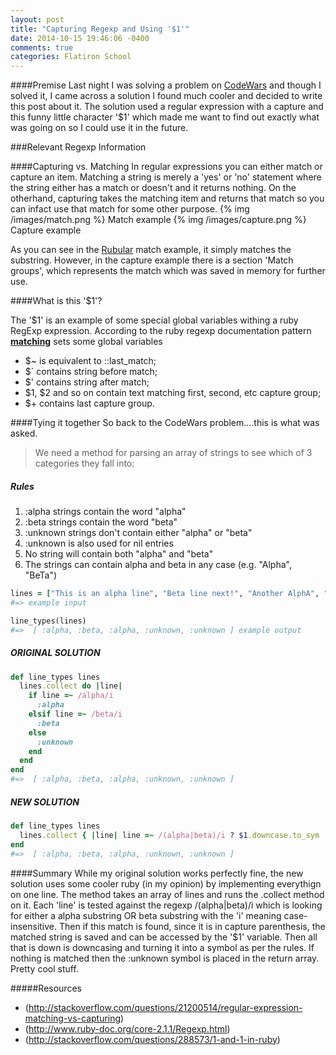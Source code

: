 ```yaml
---
layout: post
title: "Capturing Regexp and Using '$1'"
date: 2014-10-15 19:46:06 -0400
comments: true
categories: Flatiron School
---
```


####Premise
Last night I was solving a problem on [CodeWars](www.codewars.com) and though I solved it, I came across a solution I found much cooler and decided to write this post about it. The solution used a regular expression with a capture and this funny little character '$1' which made me want to find out exactly what was going on so I could use it in the future.


###Relevant Regexp Information

####Capturing vs. Matching
In regular expressions you can either match or capture an item. Matching a string is merely a 'yes' or 'no' statement where the string either has a match or doesn't and it returns nothing. On the otherhand, capturing takes the matching item and returns that match so you can infact use that match for some other purpose.
{% img /images/match.png %}
Match example
{% img /images/capture.png %}
Capture example

As you can see in the [Rubular](www.rubular.com) match example, it simply matches the substring. However, in the capture example there is a section 'Match groups', which represents the match which was saved in memory for further use.

####What is this '$1'?

The '$1' is an example of some special global variables withing a ruby RegExp expression. According to the ruby regexp documentation pattern <strong><u>matching</u></strong> sets some global variables

* $~ is equivalent to ::last_match;
* $` contains string before match;
* $' contains string after match;
* $1, $2 and so on contain text matching first, second, etc capture group;
* $+ contains last capture group.

####Tying it together
So back to the CodeWars problem....this is what was asked.
>We need a method for parsing an array of strings to see which of 3 categories they fall into:

##### Rules
  1. :alpha strings contain the word "alpha"
  2. :beta strings contain the word "beta"
  3. :unknown strings don't contain either "alpha" or "beta"
  4. :unknown is also used for nil entries
  5. No string will contain both "alpha" and "beta"
  6. The strings can contain alpha and beta in any case (e.g. "Alpha", "BeTa")

```ruby
lines = ["This is an alpha line", "Beta line next!", "Another AlphA", "I have no idea", nil]
#=> example input

line_types(lines)
#=>  [ :alpha, :beta, :alpha, :unknown, :unknown ] example output

```
##### ORIGINAL SOLUTION
```ruby
def line_types lines
  lines.collect do |line|
    if line =~ /alpha/i
      :alpha
    elsif line =~ /beta/i
      :beta
    else
      :unknown
    end
  end
end
#=>  [ :alpha, :beta, :alpha, :unknown, :unknown ]
```

##### NEW SOLUTION
```ruby
def line_types lines
  lines.collect { |line| line =~ /(alpha|beta)/i ? $1.downcase.to_sym : :unknown }
end
#=>  [ :alpha, :beta, :alpha, :unknown, :unknown ]
```

####Summary
While my original solution works perfectly fine, the new solution uses some cooler ruby (in my opinion) by implementing everythign on one line. The method takes an array of lines and runs the .collect method on it. Each 'line' is tested against the regexp /(alpha|beta)/i which is looking for either a alpha substring OR beta substring with the 'i' meaning case-insensitive. Then if this match is found, since it is in capture parenthesis, the matched string is saved and can be accessed by the '$1' variable. Then all that is down is downcasing and turning it into a symbol as per the rules. If nothing is matched then the :unknown symbol is placed in the return array. Pretty cool stuff.

#####Resources
* (http://stackoverflow.com/questions/21200514/regular-expression-matching-vs-capturing)
* (http://www.ruby-doc.org/core-2.1.1/Regexp.html)
* (http://stackoverflow.com/questions/288573/1-and-1-in-ruby)